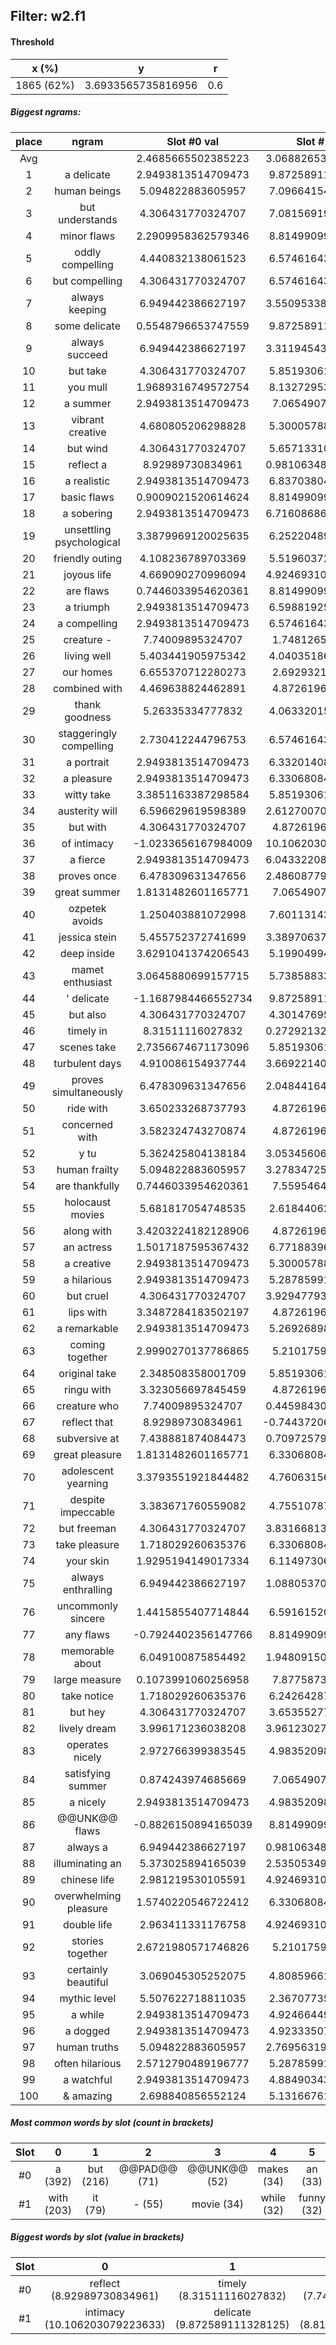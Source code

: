 ## Filter: w2.f1
#### Threshold
x (%) | y | r
:--: | :--: | :--:
1865 (62%) | 3.6933565735816956 | 0.6
##### Biggest ngrams:
place | ngram | Slot #0 val | Slot #1 val | sum
:--: | :--: | :--: | :--: | :--: 
Avg | | 2.4685665502385223 | 3.0688265357835682 | | 
1 | a delicate | 2.9493813514709473 | 9.872589111328125 | 12.821970462799072
2 | human beings | 5.094822883605957 | 7.096641540527344 | 12.1914644241333
3 | but understands | 4.306431770324707 | 7.081569194793701 | 11.388000965118408
4 | minor flaws | 2.2909958362579346 | 8.814990997314453 | 11.105986833572388
5 | oddly compelling | 4.440832138061523 | 6.574616432189941 | 11.015448570251465
6 | but compelling | 4.306431770324707 | 6.574616432189941 | 10.881048202514648
7 | always keeping | 6.949442386627197 | 3.5509533882141113 | 10.500395774841309
8 | some delicate | 0.5548796653747559 | 9.872589111328125 | 10.42746877670288
9 | always succeed | 6.949442386627197 | 3.3119454383850098 | 10.261387825012207
10 | but take | 4.306431770324707 | 5.851930618286133 | 10.15836238861084
11 | you mull | 1.9689316749572754 | 8.132729530334473 | 10.101661205291748
12 | a summer | 2.9493813514709473 | 7.06549072265625 | 10.014872074127197
13 | vibrant creative | 4.680805206298828 | 5.300057888031006 | 9.980863094329834
14 | but wind | 4.306431770324707 | 5.657133102416992 | 9.9635648727417
15 | reflect a | 8.92989730834961 | 0.9810634851455688 | 9.910960793495178
16 | a realistic | 2.9493813514709473 | 6.837038040161133 | 9.78641939163208
17 | basic flaws | 0.9009021520614624 | 8.814990997314453 | 9.715893149375916
18 | a sobering | 2.9493813514709473 | 6.7160868644714355 | 9.665468215942383
19 | unsettling psychological | 3.3879969120025635 | 6.252204895019531 | 9.640201807022095
20 | friendly outing | 4.108236789703369 | 5.519603729248047 | 9.627840518951416
21 | joyous life | 4.669090270996094 | 4.9246931076049805 | 9.593783378601074
22 | are flaws | 0.7446033954620361 | 8.814990997314453 | 9.55959439277649
23 | a triumph | 2.9493813514709473 | 6.598819255828857 | 9.548200607299805
24 | a compelling | 2.9493813514709473 | 6.574616432189941 | 9.523997783660889
25 | creature - | 7.74009895324707 | 1.74812650680542 | 9.48822546005249
26 | living well | 5.403441905975342 | 4.040351867675781 | 9.443793773651123
27 | our homes | 6.655370712280273 | 2.69293212890625 | 9.348302841186523
28 | combined with | 4.469638824462891 | 4.87261962890625 | 9.34225845336914
29 | thank goodness | 5.26335334777832 | 4.063320159912109 | 9.32667350769043
30 | staggeringly compelling | 2.730412244796753 | 6.574616432189941 | 9.305028676986694
31 | a portrait | 2.9493813514709473 | 6.332014083862305 | 9.281395435333252
32 | a pleasure | 2.9493813514709473 | 6.330680847167969 | 9.280062198638916
33 | witty take | 3.3851163387298584 | 5.851930618286133 | 9.237046957015991
34 | austerity will | 6.596629619598389 | 2.6127007007598877 | 9.209330320358276
35 | but with | 4.306431770324707 | 4.87261962890625 | 9.179051399230957
36 | of intimacy | -1.0233656167984009 | 10.106203079223633 | 9.082837462425232
37 | a fierce | 2.9493813514709473 | 6.0433220863342285 | 8.992703437805176
38 | proves once | 6.478309631347656 | 2.4860877990722656 | 8.964397430419922
39 | great summer | 1.8131482601165771 | 7.06549072265625 | 8.878638982772827
40 | ozpetek avoids | 1.250403881072998 | 7.601131439208984 | 8.851535320281982
41 | jessica stein | 5.455752372741699 | 3.3897063732147217 | 8.845458745956421
42 | deep inside | 3.6291041374206543 | 5.199049949645996 | 8.82815408706665
43 | mamet enthusiast | 3.0645880699157715 | 5.738588333129883 | 8.803176403045654
44 | ' delicate | -1.1687984466552734 | 9.872589111328125 | 8.703790664672852
45 | but also | 4.306431770324707 | 4.301476955413818 | 8.607908725738525
46 | timely in | 8.31511116027832 | 0.2729213237762451 | 8.588032484054565
47 | scenes take | 2.7356674671173096 | 5.851930618286133 | 8.587598085403442
48 | turbulent days | 4.910086154937744 | 3.6692214012145996 | 8.579307556152344
49 | proves simultaneously | 6.478309631347656 | 2.0484416484832764 | 8.526751279830933
50 | ride with | 3.650233268737793 | 4.87261962890625 | 8.522852897644043
51 | concerned with | 3.582324743270874 | 4.87261962890625 | 8.454944372177124
52 | y tu | 5.362425804138184 | 3.0534560680389404 | 8.415881872177124
53 | human frailty | 5.094822883605957 | 3.2783472537994385 | 8.373170137405396
54 | are thankfully | 0.7446033954620361 | 7.55954647064209 | 8.304149866104126
55 | holocaust movies | 5.681817054748535 | 2.618440628051758 | 8.300257682800293
56 | along with | 3.4203224182128906 | 4.87261962890625 | 8.29294204711914
57 | an actress | 1.5017187595367432 | 6.771883964538574 | 8.273602724075317
58 | a creative | 2.9493813514709473 | 5.300057888031006 | 8.249439239501953
59 | a hilarious | 2.9493813514709473 | 5.287859916687012 | 8.237241268157959
60 | but cruel | 4.306431770324707 | 3.9294779300689697 | 8.235909700393677
61 | lips with | 3.3487284183502197 | 4.87261962890625 | 8.22134804725647
62 | a remarkable | 2.9493813514709473 | 5.269268989562988 | 8.218650341033936
63 | coming together | 2.9990270137786865 | 5.21017599105835 | 8.209203004837036
64 | original take | 2.348508358001709 | 5.851930618286133 | 8.200438976287842
65 | ringu with | 3.323056697845459 | 4.87261962890625 | 8.195676326751709
66 | creature who | 7.74009895324707 | 0.4459843039512634 | 8.186083257198334
67 | reflect that | 8.92989730834961 | -0.7443720698356628 | 8.185525238513947
68 | subversive at | 7.438881874084473 | 0.7097257971763611 | 8.148607671260834
69 | great pleasure | 1.8131482601165771 | 6.330680847167969 | 8.143829107284546
70 | adolescent yearning | 3.3793551921844482 | 4.760631561279297 | 8.139986753463745
71 | despite impeccable | 3.383671760559082 | 4.755107879638672 | 8.138779640197754
72 | but freeman | 4.306431770324707 | 3.8316681385040283 | 8.138099908828735
73 | take pleasure | 1.718029260635376 | 6.330680847167969 | 8.048710107803345
74 | your skin | 1.9295194149017334 | 6.114973068237305 | 8.044492483139038
75 | always enthralling | 6.949442386627197 | 1.0880537033081055 | 8.037496089935303
76 | uncommonly sincere | 1.4415855407714844 | 6.591615200042725 | 8.033200740814209
77 | any flaws | -0.7924402356147766 | 8.814990997314453 | 8.022550761699677
78 | memorable about | 6.049100875854492 | 1.9480915069580078 | 7.9971923828125
79 | large measure | 0.1073991060256958 | 7.87758731842041 | 7.984986424446106
80 | take notice | 1.718029260635376 | 6.242642879486084 | 7.96067214012146
81 | but hey | 4.306431770324707 | 3.653552770614624 | 7.959984540939331
82 | lively dream | 3.996171236038208 | 3.9612302780151367 | 7.957401514053345
83 | operates nicely | 2.972766399383545 | 4.983520984649658 | 7.956287384033203
84 | satisfying summer | 0.874243974685669 | 7.06549072265625 | 7.939734697341919
85 | a nicely | 2.9493813514709473 | 4.983520984649658 | 7.9329023361206055
86 | @@UNK@@ flaws | -0.8826150894165039 | 8.814990997314453 | 7.932375907897949
87 | always a | 6.949442386627197 | 0.9810634851455688 | 7.930505871772766
88 | illuminating an | 5.373025894165039 | 2.5350534915924072 | 7.908079385757446
89 | chinese life | 2.981219530105591 | 4.9246931076049805 | 7.905912637710571
90 | overwhelming pleasure | 1.5740220546722412 | 6.330680847167969 | 7.90470290184021
91 | double life | 2.963411331176758 | 4.9246931076049805 | 7.888104438781738
92 | stories together | 2.6721980571746826 | 5.21017599105835 | 7.882374048233032
93 | certainly beautiful | 3.069045305252075 | 4.808596611022949 | 7.877641916275024
94 | mythic level | 5.507622718811035 | 2.367077350616455 | 7.87470006942749
95 | a while | 2.9493813514709473 | 4.924664497375488 | 7.8740458488464355
96 | a dogged | 2.9493813514709473 | 4.923335075378418 | 7.872716426849365
97 | human truths | 5.094822883605957 | 2.7695631980895996 | 7.864386081695557
98 | often hilarious | 2.5712790489196777 | 5.287859916687012 | 7.8591389656066895
99 | a watchful | 2.9493813514709473 | 4.884903430938721 | 7.834284782409668
100 | & amazing | 2.698840856552124 | 5.131667613983154 | 7.830508470535278
##### Most common words by slot (count in brackets)
Slot | 0 | 1 | 2 | 3 | 4 | 5 | 6 | 7 | 8 | 9 | 10 | 11 | 12 | 13 | 14 | 15 | 16 | 17 | 18 | 19 | 20 | 21 | 22 | 23 | 24 | 25 | 26 | 27 | 28 | 29
 :--: | :--: | :--: | :--: | :--: | :--: | :--: | :--: | :--: | :--: | :--: | :--: | :--: | :--: | :--: | :--: | :--: | :--: | :--: | :--: | :--: | :--: | :--: | :--: | :--: | :--: | :--: | :--: | :--: | :--: | :--:
#0 | a (392) | but (216) | @@PAD@@ (71) | @@UNK@@ (52) | makes (34) | an (33) | you (28) | and (18) | always (16) | our (15) | comedy (15) | up (12) | as (12) | with (11) | - (11) | human (10) | y (10) | hollywood (10) | movie (10) | proves (9) | memorable (9) | 's (9) | film (9) | are (8) | coming (8) | even (8) | those (8) | of (7) | despite (7) | that (7)
#1 | with (203) | it (79) | - (55) | movie (34) | while (32) | funny (32) | a (29) | lot (28) | life (26) | well (26) | compelling (22) | can (21) | take (20) | an (19) | its (18) | 's (15) | up (14) | director (14) | together (13) | about (13) | also (12) | @@UNK@@ (12) | will (11) | in (11) | fascinating (11) | this (11) | summer (10) | pleasure (10) | since (10) | watching (10)
##### Biggest words by slot (value in brackets)
Slot | 0 | 1 | 2 | 3 | 4 | 5 | 6 | 7 | 8 | 9 | 10 | 11 | 12 | 13 | 14 | 15 | 16 | 17 | 18 | 19 | 20 | 21 | 22 | 23 | 24 | 25 | 26 | 27 | 28 | 29
 :--: | :--: | :--: | :--: | :--: | :--: | :--: | :--: | :--: | :--: | :--: | :--: | :--: | :--: | :--: | :--: | :--: | :--: | :--: | :--: | :--: | :--: | :--: | :--: | :--: | :--: | :--: | :--: | :--: | :--: | :--:
#0 | reflect (8.92989730834961) | timely (8.31511116027832) | creature (7.74009895324707) | subversive (7.438881874084473) | always (6.949442386627197) | haunts (6.704512596130371) | our (6.655370712280273) | bride (6.624807357788086) | austerity (6.596629619598389) | terrifying (6.4813127517700195) | proves (6.478309631347656) | brings (6.268021106719971) | memorable (6.049100875854492) | recognize (5.891627311706543) | filling (5.877903938293457) | holocaust (5.681817054748535) | blend (5.624476432800293) | average (5.597610950469971) | mcgrath (5.569908142089844) | mythic (5.507622718811035) | jessica (5.455752372741699) | soul (5.441938400268555) | living (5.403441905975342) | illuminating (5.373025894165039) | y (5.362425804138184) | duke (5.2795562744140625) | thank (5.26335334777832) | technical (5.25587272644043) | neglected (5.227168083190918) | playful (5.1898603439331055)
#1 | intimacy (10.106203079223633) | delicate (9.872589111328125) | flaws (8.814990997314453) | mull (8.132729530334473) | measure (7.87758731842041) | avoids (7.601131439208984) | thankfully (7.55954647064209) | helps (7.322186470031738) | rowdy (7.236096382141113) | beings (7.096641540527344) | understands (7.081569194793701) | summer (7.06549072265625) | workplace (7.013980865478516) | centuries (6.95712947845459) | realistic (6.837038040161133) | actress (6.771883964538574) | subjects (6.722926616668701) | sweat (6.7213897705078125) | sobering (6.7160868644714355) | triumph (6.598819255828857) | sincere (6.591615200042725) | compelling (6.574616432189941) | chain (6.502717971801758) | jones (6.383905410766602) | 1 (6.356170654296875) | sunday (6.350863933563232) | portrait (6.332014083862305) | pleasure (6.330680847167969) | audiard (6.305197715759277) | psychological (6.252204895019531)

